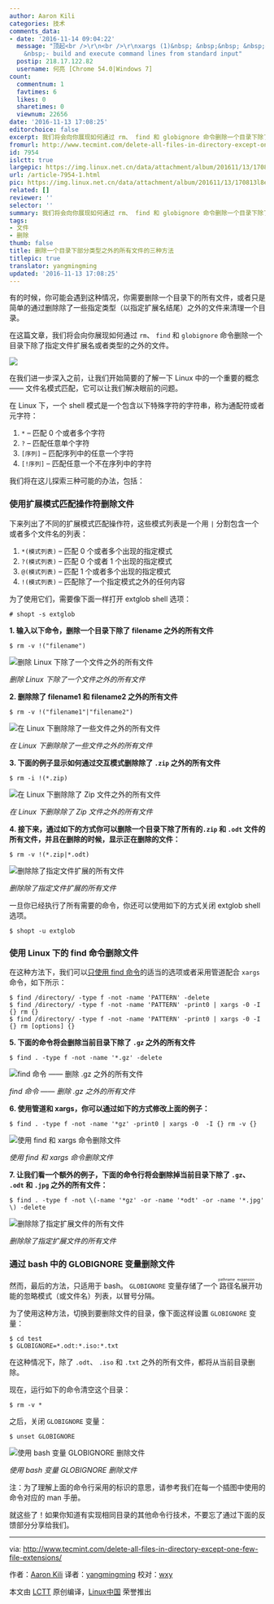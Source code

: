 ```yaml
---
author: Aaron Kili
categories: 技术
comments_data:
- date: '2016-11-14 09:04:22'
  message: "顶起<br />\r\n<br />\r\nxargs (1)&nbsp; &nbsp;&nbsp; &nbsp;&nbsp; &nbsp;&nbsp;
    &nbsp;- build and execute command lines from standard input"
  postip: 218.17.122.82
  username: 何亮 [Chrome 54.0|Windows 7]
count:
  commentnum: 1
  favtimes: 6
  likes: 0
  sharetimes: 0
  viewnum: 22656
date: '2016-11-13 17:08:25'
editorchoice: false
excerpt: 我们将会向你展现如何通过 rm、 find 和 globignore 命令删除一个目录下除了指定文件扩展名或者类型的之外的文件。
fromurl: http://www.tecmint.com/delete-all-files-in-directory-except-one-few-file-extensions/
id: 7954
islctt: true
largepic: https://img.linux.net.cn/data/attachment/album/201611/13/170813l8e9l278tqa2we2w.jpg
url: /article-7954-1.html
pic: https://img.linux.net.cn/data/attachment/album/201611/13/170813l8e9l278tqa2we2w.jpg.thumb.jpg
related: []
reviewer: ''
selector: ''
summary: 我们将会向你展现如何通过 rm、 find 和 globignore 命令删除一个目录下除了指定文件扩展名或者类型的之外的文件。
tags:
- 文件
- 删除
thumb: false
title: 删除一个目录下部分类型之外的所有文件的三种方法
titlepic: true
translator: yangmingming
updated: '2016-11-13 17:08:25'
---
```


有的时候，你可能会遇到这种情况，你需要删除一个目录下的所有文件，或者只是简单的通过删除除了一些指定类型（以指定扩展名结尾）之外的文件来清理一个目录。


在这篇文章，我们将会向你展现如何通过 `rm`、 `find` 和 `globignore` 命令删除一个目录下除了指定文件扩展名或者类型的之外的文件。


![](https://img.linux.net.cn/data/attachment/album/201611/13/170813l8e9l278tqa2we2w.jpg)


在我们进一步深入之前，让我们开始简要的了解一下 Linux 中的一个重要的概念 —— 文件名模式匹配，它可以让我们解决眼前的问题。


在 Linux 下，一个 shell 模式是一个包含以下特殊字符的字符串，称为通配符或者元字符：


1. `*` – 匹配 0 个或者多个字符
2. `?` – 匹配任意单个字符
3. `[序列]` – 匹配序列中的任意一个字符
4. `[!序列]` – 匹配任意一个不在序列中的字符


我们将在这儿探索三种可能的办法，包括：


### 使用扩展模式匹配操作符删除文件


下来列出了不同的扩展模式匹配操作符，这些模式列表是一个用 `|` 分割包含一个或者多个文件名的列表：


1. `*(模式列表)` – 匹配 0 个或者多个出现的指定模式
2. `?(模式列表)` – 匹配 0 个或者 1 个出现的指定模式
3. `@(模式列表)` – 匹配 1 个或者多个出现的指定模式
4. `!(模式列表)` – 匹配除了一个指定模式之外的任何内容


为了使用它们，需要像下面一样打开 extglob shell 选项：



```
# shopt -s extglob

```

**1. 输入以下命令，删除一个目录下除了 filename 之外的所有文件**



```
$ rm -v !("filename")

```

![删除 Linux 下除了一个文件之外的所有文件](https://img.linux.net.cn/data/attachment/album/201611/13/170829j9ezheet19q9e3eq.png)


*删除 Linux 下除了一个文件之外的所有文件*


**2. 删除除了 filename1 和 filename2 之外的所有文件**



```
$ rm -v !("filename1"|"filename2") 

```

![在 Linux 下删除除了一些文件之外的所有文件](https://img.linux.net.cn/data/attachment/album/201611/13/170830kbxc2b22jgagb2bj.png)


*在 Linux 下删除除了一些文件之外的所有文件*


**3. 下面的例子显示如何通过交互模式删除除了 `.zip` 之外的所有文件**



```
$ rm -i !(*.zip)

```

![在 Linux 下删除除了 Zip 文件之外的所有文件](https://img.linux.net.cn/data/attachment/album/201611/13/170830dpaham5pphf6mdk7.png)


*在 Linux 下删除除了 Zip 文件之外的所有文件*


**4. 接下来，通过如下的方式你可以删除一个目录下除了所有的`.zip` 和 `.odt` 文件的所有文件，并且在删除的时候，显示正在删除的文件：**



```
$ rm -v !(*.zip|*.odt)

```

![删除除了指定文件扩展的所有文件](https://img.linux.net.cn/data/attachment/album/201611/13/170830vk8nfm9dp3ncobfx.png)


*删除除了指定文件扩展的所有文件*


一旦你已经执行了所有需要的命令，你还可以使用如下的方式关闭 extglob shell 选项。



```
$ shopt -u extglob

```

### 使用 Linux 下的 find 命令删除文件


在这种方法下，我们可以[只使用 find 命令](http://www.tecmint.com/35-practical-examples-of-linux-find-command/)的适当的选项或者采用管道配合 `xargs` 命令，如下所示：



```
$ find /directory/ -type f -not -name 'PATTERN' -delete
$ find /directory/ -type f -not -name 'PATTERN' -print0 | xargs -0 -I {} rm {}
$ find /directory/ -type f -not -name 'PATTERN' -print0 | xargs -0 -I {} rm [options] {}

```

**5. 下面的命令将会删除当前目录下除了 `.gz` 之外的所有文件**



```
$ find . -type f -not -name '*.gz' -delete

```

![find 命令 —— 删除 .gz 之外的所有文件](https://img.linux.net.cn/data/attachment/album/201611/13/170831phk3zvvnvpnnkbkk.png)


*find 命令 —— 删除 .gz 之外的所有文件*


**6. 使用管道和 xargs，你可以通过如下的方式修改上面的例子：**



```
$ find . -type f -not -name '*gz' -print0 | xargs -0  -I {} rm -v {}

```

![使用 find 和 xargs 命令删除文件](https://img.linux.net.cn/data/attachment/album/201611/13/170831jv3qgi5oz35jmum4.png)


*使用 find 和 xargs 命令删除文件*


**7. 让我们看一个额外的例子，下面的命令行将会删除掉当前目录下除了 `.gz`、 `.odt` 和 `.jpg` 之外的所有文件：**



```
$ find . -type f -not \(-name '*gz' -or -name '*odt' -or -name '*.jpg' \) -delete

```

![删除除了指定扩展文件的所有文件](https://img.linux.net.cn/data/attachment/album/201611/13/170832nhod55zzo5002lbd.png)


*删除除了指定扩展文件的所有文件*


### 通过 bash 中的 GLOBIGNORE 变量删除文件


然而，最后的方法，只适用于 bash。 `GLOBIGNORE` 变量存储了一个<ruby> 路径名展开 <rp>  （ </rp> <rt>  pathname expansion </rt> <rp>  ） </rp></ruby>功能的忽略模式（或文件名）列表，以冒号分隔。


为了使用这种方法，切换到要删除文件的目录，像下面这样设置 `GLOBIGNORE` 变量：



```
$ cd test
$ GLOBIGNORE=*.odt:*.iso:*.txt

```

在这种情况下，除了 `.odt`、 `.iso` 和 `.txt` 之外的所有文件，都将从当前目录删除。


现在，运行如下的命令清空这个目录：



```
$ rm -v *

```

之后，关闭 `GLOBIGNORE` 变量：



```
$ unset GLOBIGNORE

```

![使用 bash 变量 GLOBIGNORE 删除文件](https://img.linux.net.cn/data/attachment/album/201611/13/170832qevf33o6onytybhe.png)


*使用 bash 变量 GLOBIGNORE 删除文件*


注：为了理解上面的命令行采用的标识的意思，请参考我们在每一个插图中使用的命令对应的 man 手册。


就这些了！如果你知道有实现相同目录的其他命令行技术，不要忘了通过下面的反馈部分分享给我们。




---


via: <http://www.tecmint.com/delete-all-files-in-directory-except-one-few-file-extensions/>


作者：[Aaron Kili](http://www.tecmint.com/author/aaronkili/) 译者：[yangmingming](https://github.com/yangmingming) 校对：[wxy](https://github.com/wxy)


本文由 [LCTT](https://github.com/LCTT/TranslateProject) 原创编译，[Linux中国](https://linux.cn/) 荣誉推出